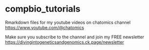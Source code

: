 # compbio_tutorials

Rmarkdown files for my youtube videos on chatomics channel https://www.youtube.com/@chatomics

Make sure you subscribe to the channel and join my FREE newsletter https://divingintogeneticsandgenomics.ck.page/newsletter
